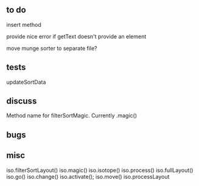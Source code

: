 ## to do

insert method

provide nice error if getText doesn't provide an element

move munge sorter to separate file?

## tests

updateSortData

## discuss

Method name for filterSortMagic. Currently .magic()

## bugs

## misc

iso.filterSortLayout()
iso.magic()
iso.isotope()
iso.process()
iso.fullLayout()
iso.go()
iso.change()
iso.activate();
iso.move()
iso.processLayout